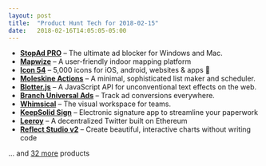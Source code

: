 ```yaml
---
layout: post
title:  "Product Hunt Tech for 2018-02-15"
date:   2018-02-16T14:05:05-05:00
---
```


* **[StopAd PRO](https://www.producthunt.com/posts/stopad-pro?utm_campaign=producthunt-api&utm_medium=api&utm_source=Application%3A+Daily+Digest+RSS+%28ID%3A+3202%29)** – The ultimate ad blocker for Windows and Mac.
* **[Mapwize](https://www.producthunt.com/posts/mapwize?utm_campaign=producthunt-api&utm_medium=api&utm_source=Application%3A+Daily+Digest+RSS+%28ID%3A+3202%29)** – A user-friendly indoor mapping platform
* **[Icon 54](https://www.producthunt.com/posts/icon-54?utm_campaign=producthunt-api&utm_medium=api&utm_source=Application%3A+Daily+Digest+RSS+%28ID%3A+3202%29)** – 5,000 icons for iOS, android, websites & apps 🚀
* **[Moleskine Actions](https://www.producthunt.com/posts/moleskine-actions?utm_campaign=producthunt-api&utm_medium=api&utm_source=Application%3A+Daily+Digest+RSS+%28ID%3A+3202%29)** – A minimal, sophisticated list maker and scheduler.
* **[Blotter.js](https://www.producthunt.com/posts/blotter-js?utm_campaign=producthunt-api&utm_medium=api&utm_source=Application%3A+Daily+Digest+RSS+%28ID%3A+3202%29)** – A JavaScript API for unconventional text effects on the web.
* **[Branch Universal Ads](https://www.producthunt.com/posts/branch-universal-ads?utm_campaign=producthunt-api&utm_medium=api&utm_source=Application%3A+Daily+Digest+RSS+%28ID%3A+3202%29)** – Track ad conversions everywhere.
* **[Whimsical](https://www.producthunt.com/posts/whimsical?utm_campaign=producthunt-api&utm_medium=api&utm_source=Application%3A+Daily+Digest+RSS+%28ID%3A+3202%29)** – The visual workspace for teams.
* **[KeepSolid Sign](https://www.producthunt.com/posts/keepsolid-sign?utm_campaign=producthunt-api&utm_medium=api&utm_source=Application%3A+Daily+Digest+RSS+%28ID%3A+3202%29)** – Electronic signature app to streamline your paperwork
* **[Leeroy](https://www.producthunt.com/posts/leeroy?utm_campaign=producthunt-api&utm_medium=api&utm_source=Application%3A+Daily+Digest+RSS+%28ID%3A+3202%29)** – A decentralized Twitter built on Ethereum
* **[Reflect Studio v2](https://www.producthunt.com/posts/reflect-studio-v2?utm_campaign=producthunt-api&utm_medium=api&utm_source=Application%3A+Daily+Digest+RSS+%28ID%3A+3202%29)** – Create beautiful, interactive charts without writing code

… and [32 more](https://www.producthunt.com/tech) products